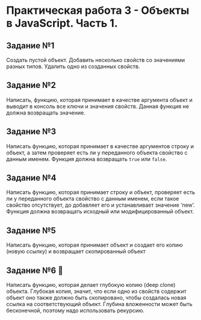 # Практическая работа 3 - Объекты в JavaScript. Часть 1.

## Задание №1

Создать пустой объект. Добавить несколько свойств со значениями разных типов.
Удалить одно из созданных свойств.

## Задание №2

Написать, функцию, которая принимает в качестве аргумента объект и выводит в консоль все ключи и значения свойств. Данная функция не должна возвращать значение.

## Задание №3

Написать функцию, которая принимает в качестве аргументов строку и объект, а затем проверяет есть ли у переданного объекта свойство с данным именем. Функция должна возвращать `true` или `false`.

## Задание №4

Написать функцию, которая принимает строку и объект, проверяет есть ли у переданного объекта свойство с данным именем, если такое свойство отсутствует, до добавляет его и устанавливает значение ‘new’. Функция должна возвращать исходный или модифицированный объект.

## Задание №5

Написать функцию, которая принимает объект и создает его копию (новую ссылку) и возвращает скопированный объект

## Задание №6 💪

Написать функцию, которая делает глубокую копию (deep clone) объекта. Глубокая копия, значит, что если одно из свойств содержит объект оно также должно быть скопировано, чтобы создалась новая ссылка на соответствующий объект. Глубина вложенности может быть бесконечной, поэтому надо использовать рекурсию.

